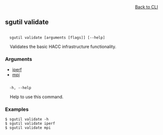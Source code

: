 <div id="readme" class="Box-body readme blob js-code-block-container">
<article class="markdown-body entry-content p-3 p-md-6" itemprop="text">
<p align="right">
<a href="https://github.com/fpgasystems/hacc/blob/main/CLI/README.md#cli">Back to CLI</a>
</p>

## sgutil validate

<code>
  sgutil validate [arguments [flags]] [--help]
</code>
<p>
  &nbsp; &nbsp; Validates the basic HACC infrastructure functionality.
</p>

### Arguments

* [iperf](./sgutil-validate-iperf.md)
* [mpi](./sgutil-validate-mpi.md)

<code>
  -h, --help
</code>
<p>
  &nbsp; &nbsp; Help to use this command.
</p>

<!-- <code>
  iperf
</code>
<p>
  &nbsp; &nbsp; Measures HACC network performance.
</p>

<code>
  mpi
</code>
<p>
  &nbsp; &nbsp; Validates MPI.
</p> -->

### Examples
```
$ sgutil validate -h
$ sgutil validate iperf
$ sgutil validate mpi
```